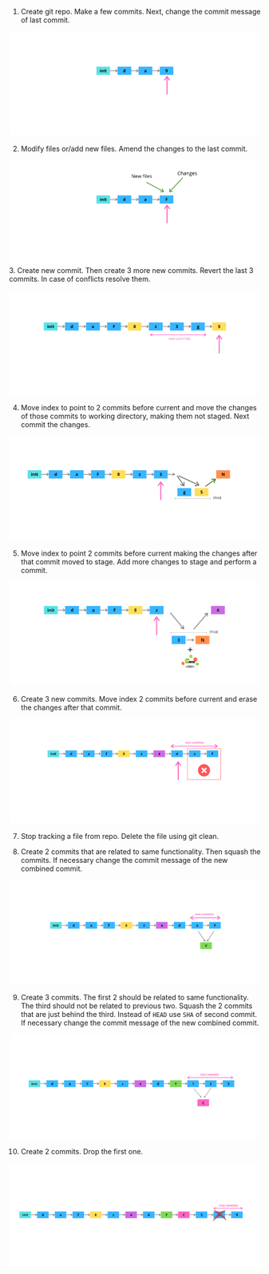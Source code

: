 1. Create git repo. Make a few commits. Next, change the commit message of last commit.

![task 1](images/task-1.png)

2. Modify files or/add new files. Amend the changes to the last commit.

![task 2](images/task-2.png)
3. Create new commit. Then create 3 more new commits. Revert the last 3 commits. In case of conflicts resolve them.

![task 3](images/task-3.png)

4. Move index to point to 2 commits before current and move the changes of those commits to working directory, making them not staged. Next commit the changes.

![task 4](images/task-4.png)

5. Move index to point 2 commits before current making the changes after that commit moved to stage. Add more changes to stage and perform a commit.

![task 5](images/task-5.png)

6. Create 3 new commits. Move index 2 commits before current and erase the changes after that commit.

![task 6](images/task-6.png)

7. Stop tracking a file from repo. Delete the file using git clean.

8. Create 2 commits that are related to same functionality. Then squash the commits. If necessary change the commit message of the new combined commit.

![task 8](images/task-8.png)

9. Create 3 commits. The first 2 should be related to same functionality. The third should not be related to previous two. Squash the 2 commits that are just behind the third. Instead of `HEAD` use `SHA` of second commit. If necessary change the commit message of the new combined commit.

![task 9](images/task-9.png)

10. Create 2 commits. Drop the first one.

![task 10](images/task-10.png)
